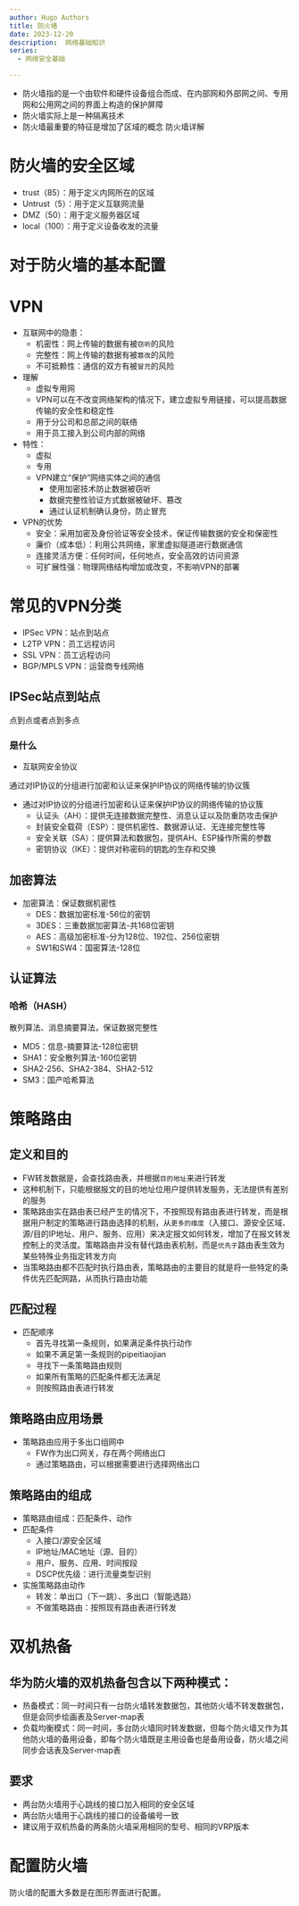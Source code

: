 ```yaml
---
author: Hugo Authors
title: 防火墙
date: 2023-12-20
description:  网络基础知识
series: 
  - 网络安全基础

---
```

- 防火墙指的是一个由软件和硬件设备组合而成、在内部网和外部网之间、专用网和公用网之间的界面上构造的保护屏障
- 防火墙实际上是一种隔离技术
- 防火墙最重要的特征是增加了区域的概念 
防火墙详解

<!--more-->

# 防火墙的安全区域
  - trust（85）：用于定义内网所在的区域
  - Untrust（5）：用于定义互联网流量
  - DMZ（50）：用于定义服务器区域
  - local（100）：用于定义设备收发的流量
# 对于防火墙的基本配置
# VPN
- 互联网中的隐患：
  - 机密性：网上传输的数据有被`窃听`的风险
  - 完整性：网上传输的数据有被`篡改`的风险
  - 不可抵赖性：通信的双方有被`冒充`的风险
- 理解
  - 虚拟专用网
  - VPN可以在不改变网络架构的情况下，建立虚拟专用链接，可以提高数据传输的安全性和稳定性
  - 用于分公司和总部之间的联络
  - 用于员工接入到公司内部的网络
- 特性：
  - 虚拟
  - 专用
  - VPN建立“保护”网络实体之间的通信
    - 使用加密技术防止数据被窃听
    - 数据完整性验证方式数据被破坏、篡改
    - 通过认证机制确认身份，防止冒充
- VPN的优势
  - 安全：采用加密及身份验证等安全技术，保证传输数据的安全和保密性
  - 廉价（成本低）：利用公共网络，家里虚拟隧道进行数据通信
  - 连接灵活方便：任何时间，任何地点，安全高效的访问资源
  - 可扩展性强：物理网络结构增加或改变，不影响VPN的部署
# 常见的VPN分类
- IPSec VPN：站点到站点
- L2TP VPN：员工远程访问
- SSL VPN：员工远程访问
- BGP/MPLS VPN：运营商专线网络
## IPSec站点到站点
点到点或者点到多点
### 是什么
  - 互联网安全协议

  通过对IP协议的分组进行加密和认证来保护IP协议的网络传输的协议簇
  - 通过对IP协议的分组进行加密和认证来保护IP协议的网络传输的协议簇
    - 认证头（AH）：提供无连接数据完整性、消息认证以及防重防攻击保护
    - 封装安全载荷（ESP）：提供机密性、数据源认证、无连接完整性等
    - 安全关联（SA）：提供算法和数据包，提供AH、ESP操作所需的参数
    - 密钥协议（IKE）：提供对称密码的钥匙的生存和交换
## 加密算法
  - 加密算法：保证数据机密性
    - DES：数据加密标准-56位的密钥
    - 3DES：三重数据加密算法-共168位密钥
    - AES：高级加密标准-分为128位、192位、256位密钥
    - SW1和SW4：国密算法-128位
## 认证算法
### 哈希（HASH）
散列算法、消息摘要算法，保证数据完整性
- MD5：信息-摘要算法-128位密钥
- SHA1：安全散列算法-160位密钥
- SHA2-256、SHA2-384、SHA2-512
- SM3：国产哈希算法
# 策略路由
## 定义和目的
- FW转发数据是，会查找路由表，并根据``目的地址``来进行转发
- 这种机制下，只能根据报文的目的地址位用户提供转发服务，无法提供有差别的服务
- 策略路由实在路由表已经产生的情况下，不按照现有路由表进行转发，而是根据用户制定的策略进行路由选择的机制，从`更多的维度`（入接口、源安全区域、源/目的IP地址、用户、服务、应用）来决定报文如何转发，增加了在报文转发控制上的灵活度。策略路由并没有替代路由表机制，而是`优先于`路由表生效为某些特殊业务指定转发方向
- 当策略路由都不匹配时执行路由表，策略路由的主要目的就是将一些特定的条件优先匹配网路，从而执行路由功能
## 匹配过程
- 匹配顺序
  - 首先寻找第一条规则，如果满足条件执行动作
  - 如果不满足第一条规则的pipeitiaojian
  - 寻找下一条策略路由规则
  - 如果所有策略的匹配条件都无法满足
  - 则按照路由表进行转发
## 策略路由应用场景
- 策略路由应用于多出口组网中
  - FW作为出口网关，存在两个网络出口
  - 通过策略路由，可以根据需要进行选择网络出口

## 策略路由的组成
- 策略路由组成：匹配条件、动作
- 匹配条件
  - 入接口/源安全区域
  - IP地址/MAC地址（源、目的）
  - 用户、服务、应用、时间按段
  - DSCP优先级：进行流量类型识别
- 实施策略路由动作
  - 转发：单出口（下一跳）、多出口（智能选路）
  - 不做策略路由：按照现有路由表进行转发

# 双机热备
## 华为防火墙的双机热备包含以下两种模式：
- 热备模式：同一时间只有一台防火墙转发数据包，其他防火墙不转发数据包，但是会同步绘画表及Server-map表
- 负载均衡模式：同一时间，多台防火墙同时转发数据，但每个防火墙又作为其他防火墙的备用设备，即每个防火墙既是主用设备也是备用设备，防火墙之间同步会话表及Server-map表
## 要求
- 两台防火墙用于心跳线的接口加入相同的安全区域
- 两台防火墙用于心跳线的接口的设备编号一致
- 建议用于双机热备的两条防火墙采用相同的型号、相同的VRP版本

# 配置防火墙
防火墙的配置大多数是在图形界面进行配置。

